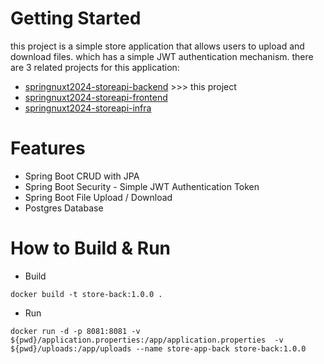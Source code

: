 
# Getting Started
this project is a simple store application that allows users to upload and download files. which has a simple JWT authentication mechanism.
there are 3 related projects for this application:

* [springnuxt2024-storeapi-backend](https://github.com/pingkunga/springnuxt2024-storeapi-backend) >>> this project
* [springnuxt2024-storeapi-frontend](https://github.com/pingkunga/springnuxt2024-storeapi-frontend)
* [springnuxt2024-storeapi-infra](https://github.com/pingkunga/springnuxt2024-storeapi-infra)

# Features

* Spring Boot CRUD with JPA
* Spring Boot Security - Simple JWT Authentication Token
* Spring Boot File Upload / Download
* Postgres Database

# How to Build & Run 

* Build 

```
docker build -t store-back:1.0.0 .
```

* Run 
```
docker run -d -p 8081:8081 -v ${pwd}/application.properties:/app/application.properties  -v ${pwd}/uploads:/app/uploads --name store-app-back store-back:1.0.0
```